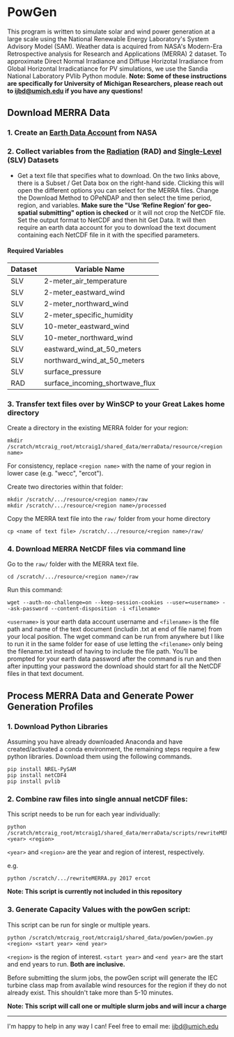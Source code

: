 PowGen
=====

This program is written to simulate solar and wind power generation at a large scale using the National Renewable Energy Laboratory's System Advisory Model (SAM). Weather data is acquired from NASA's Modern-Era Retrospective analysis for Research and Applications (MERRA) 2 dataset. To approximate Direct Normal Irradiance and Diffuse Horizotal Irradiance from Global Horizontal Irradicatiance for PV simulations, we use the Sandia National Laboratory PVlib Python module. **Note: Some of these instructions are specifically for University of Michigan Researchers, please reach out to ijbd@umich.edu if you have any questions!**


## Download MERRA Data

### 1. Create an [Earth Data Account](https://disc.gsfc.nasa.gov/datasets/M2T1NXRAD_5.12.4/summary?keywords=%22MERRA-2%22) from NASA

### 2. Collect variables from the [Radiation](https://disc.gsfc.nasa.gov/datasets/M2T1NXRAD_5.12.4/summary?keywords=%22MERRA-2%22) (RAD) and [Single-Level](https://disc.gsfc.nasa.gov/datasets/M2T1NXSLV_5.12.4/summary?keywords=%22MERRA-2%22) (SLV) Datasets

- Get a text file that specifies what to download. On the two links above, there is a Subset / Get Data box on the right-hand side. Clicking this will open the different options you can select for the MERRA files. Change the Download Method to  OPeNDAP  and then select the time period, region, and variables. **Make sure the "Use ‘Refine Region’ for geo-spatial submitting" option is checked** or it will not crop the NetCDF file. Set the output format to NetCDF and then hit Get Data. It will then require an earth data account for you to download the text document containing each NetCDF file in it with the specified parameters.

#### Required Variables

| Dataset    | Variable Name |
| ----------- | ----------- |
| SLV | 2-meter_air_temperature |
| SLV | 2-meter_eastward_wind |
| SLV | 2-meter_northward_wind |
| SLV | 2-meter_specific_humidity |
| SLV | 10-meter_eastward_wind |
| SLV | 10-meter_northward_wind |
| SLV | eastward_wind_at_50_meters |
| SLV | northward_wind_at_50_meters |
| SLV | surface_pressure |
| RAD | surface_incoming_shortwave_flux |

### 3. Transfer text files over by WinSCP to your Great Lakes home directory

Create a directory in the existing MERRA folder for your region:

    mkdir /scratch/mtcraig_root/mtcraig1/shared_data/merraData/resource/<region name>

For consistency, replace `<region name>` with the name of your region in lower case (e.g. "wecc", "ercot").

Create two directories within that folder:

    mkdir /scratch/.../resource/<region name>/raw
    mkdir /scratch/.../resource/<region name>/processed

Copy the MERRA text file into the `raw/` folder from your home directory

    cp <name of text file> /scratch/.../resource/<region name>/raw/

### 4. Download MERRA NetCDF files via command line

Go to the `raw/` folder with the MERRA text file.

    cd /scratch/.../resource/<region name>/raw

Run this command: 

    wget --auth-no-challenge=on --keep-session-cookies --user=<username> --ask-password --content-disposition -i <filename> 

`<username>` is your earth data account username and `<filename>` is the file path and name of the text document (includin .txt at end of file name) from your local position. The wget command can be run from anywhere but I like to run it in the same folder for ease of use letting the `<filename>` only being the filename.txt instead of having to include the file path. You'll be prompted for your earth data password after the command is run and then after inputting your password the download should start for all the NetCDF files in that text document. 

## Process MERRA Data and Generate Power Generation Profiles

### 1. Download Python Libraries

Assuming you have already downloaded Anaconda and have created/activated a conda environment, the remaining steps require a few python libraries. Download them using the following commands.

    pip install NREL-PySAM
    pip install netCDF4
    pip install pvlib

### 2. Combine raw files into single annual netCDF files:

This script needs to be run for each year individually:

    python /scratch/mtcraig_root/mtcraig1/shared_data/merraData/scripts/rewriteMERRA.py <year> <region>

`<year>` and `<region>` are the year and region of interest, respectively.

e.g.

    python /scratch/.../rewriteMERRA.py 2017 ercot

**Note: This script is currently not included in this repository**

### 3. Generate Capacity Values with the **powGen** script:

This script can be run for single or multiple years.
 
    python /scratch/mtcraig_root/mtcraig1/shared_data/powGen/powGen.py <region> <start year> <end year>

`<region>` is the region of interest. `<start year>` and `<end year>` are the start and end years to run. **Both are inclusive.**

Before submitting the slurm jobs, the powGen script will generate the IEC turbine class map from available wind resources for the region if they do not already exist. This shouldn't take more than 5-10 minutes.

**Note: This script will call one or multiple slurm jobs and will incur a charge**

_______
I'm happy to help in any way I can! Feel free to email me: ijbd@umich.edu

 

